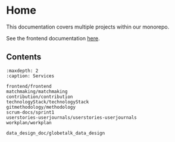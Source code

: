 # Home

This documentation covers multiple projects within our monorepo.

See the frontend documentation [here](frontend/frontend.md).

## Contents

```{toctree}
:maxdepth: 2
:caption: Services

frontend/frontend
matchmaking/matchmaking
contribution/contribution
technologyStack/technologyStack
gitmethodology/methodology
scrum-docs/sprint1
userstories-userjournals/userstories-userjournals
workplan/workplan

data_design_doc/globetalk_data_design